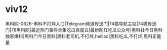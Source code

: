 # viv12
黑料网-0626-黑料不打烊入口|Telegram频道传送门|74猫导航主站|74猫传送门|78黑料网|最近热门事件合集吃瓜百度云|最新网红吃瓜公众号|黑料社今日黑料独家爆料|黑料门今日黑料|黑料老司机,不打烊,heiliao|黑料吃瓜,不打烊,黑料正能量
